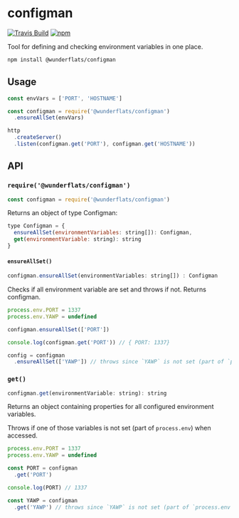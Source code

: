 # configman

[![Travis Build](http://img.shields.io/travis/wunderflats/configman.svg?style=flat)](https://travis-ci.org/wunderflats/configman) [![npm](https://img.shields.io/npm/dm/configman.svg)](https://www.npmjs.com/package/configman)

Tool for defining and checking environment variables in one place.

```sh
npm install @wunderflats/configman
```

## Usage

```js
const envVars = ['PORT', 'HOSTNAME']

const configman = require('@wunderflats/configman')
  .ensureAllSet(envVars)

http
  .createServer()
  .listen(configman.get('PORT'), configman.get('HOSTNAME'))
```

## API

### `require('@wunderflats/configman')`

```js
const configman = require('@wunderflats/configman')
```

Returns an object of type Configman:

```js
type Configman = {
  ensureAllSet(environmentVariables: string[]): Configman,
  get(environmentVariable: string): string
}
```

#### `ensureAllSet()`

```js
configman.ensureAllSet(environmentVariables: string[]) : Configman
```

Checks if all environment variable are set and throws if not. Returns configman.

```js
process.env.PORT = 1337
process.env.YAWP = undefined

configman.ensureAllSet(['PORT'])

console.log(configman.get('PORT')) // { PORT: 1337}

config = configman
  .ensureAllSet(['YAWP']) // throws since `YAWP` is not set (part of `process.env`)
```

### `get()`

```js
configman.get(environmentVariable: string): string
```

Returns an object containing properties for all configured environment
variables.

Throws if one of those variables is not set (part of `process.env`) when
accessed.

```js
process.env.PORT = 1337
process.env.YAWP = undefined

const PORT = configman
  .get('PORT')

console.log(PORT) // 1337

const YAWP = configman
  .get('YAWP') // throws since `YAWP` is not set (part of `process.env`)
```
